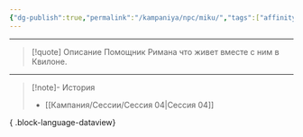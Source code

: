 ```yaml
---
{"dg-publish":true,"permalink":"/kampaniya/npc/miku/","tags":["affinity/neutral","job/scientist","race/half-elf"],"created":"2025-01-09T10:52:12.701+03:00","updated":"2025-01-09T10:54:13.160+03:00"}
---
```




<hr></hr>

> [!quote] Описание
>Помощник Римана что живет вместе с ним в Квилоне.

<hr></hr>

> [!note]- История
>  - [[Кампания/Сессии/Сессия 04\|Сессия 04]]
> 
{ .block-language-dataview}

